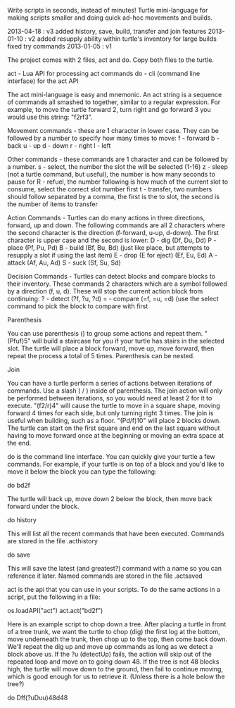 Write scripts in seconds, instead of minutes! Turtle mini-language for making scripts smaller and doing quick ad-hoc movements and builds.

2013-04-18 : v3
added history, save, build, transfer and join features
2013-01-10 : v2
added resupply ability within turtle's inventory for large builds
fixed try commands
2013-01-05 : v1

The project comes with 2 files, act and do. Copy both files to the turtle.

act - Lua API for processing act commands
do - cli (command line interface) for the act API

The act mini-language is easy and mnemonic. An act string is a sequence of commands all smashed to together, similar to a regular expression. For example, to move the turtle forward 2, turn right and go forward 3 you would use this string: "f2rf3".

Movement commands - these are 1 character in lower case. They can be followed by a number to specify how many times to move:
f - forward
b - back
u - up
d - down
r - right
l - left

Other commands - these commands are 1 character and can be followed by a number.
s - select, the number the slot the will be selected (1-16)
z - sleep (not a turtle command, but useful), the number is how many seconds to pause for
R - refuel, the number following is how much of the current slot to consume, select the correct slot number first
t - transfer, two numbers should follow separated by a comma, the first is the to slot, the second is the number of items to transfer

Action Commands - Turtles can do many actions in three directions, forward, up and down. The following commands are all 2 characters where the second character is the direction (f-forward, u-up, d-down). The first character is upper case and the second is lower:
D - dig (Df, Du, Dd)
P - place (Pf, Pu, Pd)
B - build (Bf, Bu, Bd) (just like place, but attempts to resupply a slot if using the last item)
E - drop (E for eject) (Ef, Eu, Ed)
A - attack (Af, Au, Ad)
S - suck (Sf, Su, Sd)

Decision Commands - Turtles can detect blocks and compare blocks to their inventory. These commands 2 characters which are a symbol followed by a direction (f, u, d). These will stop the current action block from continuing:
? - detect (?f, ?u, ?d)
= - compare (=f, =u, =d) (use the select command to pick the block to compare with first

Parenthesis

You can use parenthesis () to group some actions and repeat them. "(Pfuf)5" will build a staircase for you if your turtle has stairs in the selected slot. The turtle will place a block forward, move up, move forward, then repeat the process a total of 5 times. Parenthesis can be nested.

Join

You can have a turtle perform a series of actions between iterations of commands.  Use a slash ( / ) inside of parenthesis.  The join action will only be performed between iterations, so you would need at least 2 for it to execute.  "(f2/r)4" will cause the turtle to move in a square shape, moving forward 4 times for each side, but only turning right 3 times.  The join is useful when building, such as a floor.  "(Pd/f)10" will place 2 blocks down.  The turtle can start on the first square and end on the last square without having to move forward once at the beginning or moving an extra space at the end.

do is the command line interface. You can quickly give your turtle a few commands. For example, if your turtle is on top of a block and you'd like to move it below the block you can type the following:

do bd2f

The turtle will back up, move down 2 below the block, then move back forward under the block.

do history

This will list all the recent commands that have been executed.  Commands are stored in the file .acthistory

do save <name>

This will save the latest (and greatest?) command with a name so you can reference it later.  Named commands are stored in the file .actsaved

act is the api that you can use in your scripts. To do the same actions in a script, put the following in a file:

os.loadAPI("act")
act.act("bd2f")

Here is an example script to chop down a tree. After placing a turtle in front of a tree trunk, we want the turtle to chop (dig) the first log at the bottom, move underneath the trunk, then chop up to the top, then come back down. We'll repeat the dig up and move up commands as long as we detect a block above us. If the ?u (detectUp) fails, the action will skip out of the repeated loop and move on to going down 48. If the tree is not 48 blocks high, the turtle will move down to the ground, then fail to continue moving, which is good enough for us to retrieve it. (Unless there is a hole below the tree?)

do Dff(?uDuu)48d48